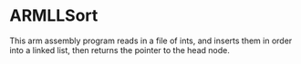 # ARMLLSort

This arm assembly program reads in a file of ints, and inserts them in order into a linked list, then returns the pointer to the head node.
